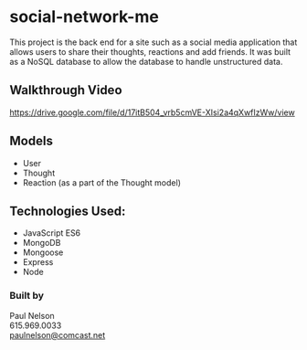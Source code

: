 # social-network-me

This project is the back end for a site such as a social media application that allows users to share their thoughts, reactions and add friends. It was built as a NoSQL database to allow the database to handle unstructured data.

## Walkthrough Video

https://drive.google.com/file/d/17itB504_vrb5cmVE-XIsi2a4qXwfIzWw/view

## Models

- User
- Thought
- Reaction (as a part of the Thought model)

## Technologies Used:

- JavaScript ES6
- MongoDB
- Mongoose
- Express
- Node

### Built by

Paul Nelson</br>
615.969.0033</br>
paulnelson@comcast.net
